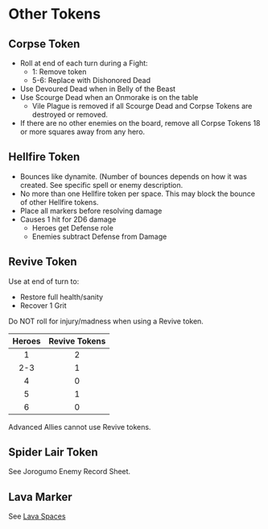 ﻿# Other Tokens


## Corpse Token

* Roll at end of each turn during a Fight:
  * 1: Remove token
  * 5-6: Replace with Dishonored Dead
* Use Devoured Dead when in Belly of the Beast
* Use Scourge Dead when an Onmorake is on the table
  * Vile Plague is removed if all Scourge Dead and Corpse Tokens are destroyed or removed.
* If there are no other enemies on the board, remove all Corpse Tokens 18 or more squares away from any hero.



## Hellfire Token

* Bounces like dynamite. (Number of bounces depends on how it was created. See specific spell or enemy description.
* No more than one Hellfire token per space. This may block the bounce of other Hellfire tokens.
* Place all markers before resolving damage
* Causes 1 hit for 2D6 damage
  * Heroes get Defense role
  * Enemies subtract Defense from Damage

## Revive Token

Use at end of turn to:

* Restore full health/sanity
* Recover 1 Grit

Do NOT roll for injury/madness when using a Revive token.

| Heroes | Revive Tokens |
| :----: |:-------------:|
| 1      | 2             |
| 2-3    | 1             |
| 4      | 0             |
| 5      | 1             |
| 6      | 0             |

Advanced Allies cannot use Revive tokens.

## Spider Lair Token

See Jorogumo Enemy Record Sheet.

## Lava Marker

See [Lava Spaces](Maps.htm#lava-spaces)


